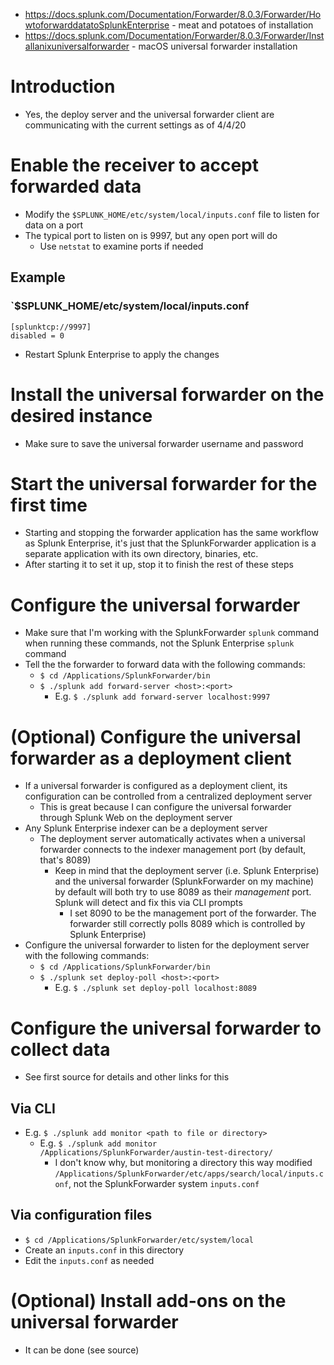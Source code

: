 - https://docs.splunk.com/Documentation/Forwarder/8.0.3/Forwarder/HowtoforwarddatatoSplunkEnterprise - meat and potatoes of installation
- https://docs.splunk.com/Documentation/Forwarder/8.0.3/Forwarder/Installanixuniversalforwarder - macOS universal forwarder installation
# Introduction
- Yes, the deploy server and the universal forwarder client are communicating with the current settings as of 4/4/20
# Enable the receiver to accept forwarded data
- Modify the `$SPLUNK_HOME/etc/system/local/inputs.conf` file to listen for data on a port
- The typical port to listen on is 9997, but any open port will do
  - Use `netstat` to examine ports if needed
## Example
### `$SPLUNK_HOME/etc/system/local/inputs.conf
```
[splunktcp://9997]
disabled = 0
```
- Restart Splunk Enterprise to apply the changes
# Install the universal forwarder on the desired instance
- Make sure to save the universal forwarder username and password
# Start the universal forwarder for the first time
- Starting and stopping the forwarder application has the same workflow as Splunk Enterprise, it's just that the SplunkForwarder application is a
  separate application with its own directory, binaries, etc.
- After starting it to set it up, stop it to finish the rest of these steps
# Configure the universal forwarder
- Make sure that I'm working with the SplunkForwarder `splunk` command when running these commands, not the Splunk Enterprise `splunk` command
- Tell the the forwarder to forward data with the following commands:
  - `$ cd /Applications/SplunkForwarder/bin`
  - `$ ./splunk add forward-server <host>:<port>`
    - E.g. `$ ./splunk add forward-server localhost:9997`
# (Optional) Configure the universal forwarder as a deployment client
- If a universal forwarder is configured as a deployment client, its configuration can be controlled from a centralized deployment server
  - This is great because I can configure the universal forwarder through Splunk Web on the deployment server
- Any Splunk Enterprise indexer can be a deployment server
  - The deployment server automatically activates when a universal forwarder connects to the indexer management port (by default, that's 8089)
    - Keep in mind that the deployment server (i.e. Splunk Enterprise) and the universal forwarder (SplunkForwarder on my machine) by default will
      both try to use 8089 as their *management* port. Splunk will detect and fix this via CLI prompts
        - I set 8090 to be the management port of the forwarder. The forwarder still correctly polls 8089 which is controlled by Splunk Enterprise)
- Configure the universal forwarder to listen for the deployment server with the following commands:
  - `$ cd /Applications/SplunkForwarder/bin`
  - `$ ./splunk set deploy-poll <host>:<port>`
    - E.g. `$ ./splunk set deploy-poll localhost:8089`
# Configure the universal forwarder to collect data
- See first source for details and other links for this
## Via CLI
- E.g. `$ ./splunk add monitor <path to file or directory>`
  - E.g. `$ ./splunk add monitor /Applications/SplunkForwarder/austin-test-directory/`
    - I don't know why, but monitoring a directory this way modified `/Applications/SplunkForwarder/etc/apps/search/local/inputs.conf`, not the
      SplunkForwarder system `inputs.conf`
## Via configuration files
- `$ cd /Applications/SplunkForwarder/etc/system/local`
- Create an `inputs.conf` in this directory
- Edit the `inputs.conf` as needed
# (Optional) Install add-ons on the universal forwarder
- It can be done (see source)